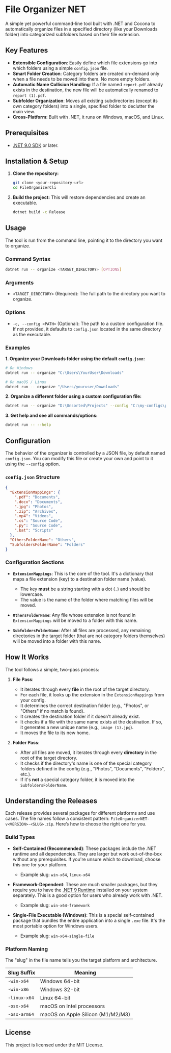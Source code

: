﻿# File Organizer NET

A simple yet powerful command-line tool built with .NET and Cocona to automatically organize files in a specified directory (like your Downloads folder) into categorized subfolders based on their file extension.

## Key Features

- **Extensible Configuration**: Easily define which file extensions go into which folders using a simple `config.json` file.
- **Smart Folder Creation**: Category folders are created on-demand only when a file needs to be moved into them. No more empty folders.
- **Automatic Name Collision Handling**: If a file named `report.pdf` already exists in the destination, the new file will be automatically renamed to `report (1).pdf`.
- **Subfolder Organization**: Moves all existing subdirectories (except its own category folders) into a single, specified folder to declutter the main view.
- **Cross-Platform**: Built with .NET, it runs on Windows, macOS, and Linux.

## Prerequisites

- [.NET 9.0 SDK](https://dotnet.microsoft.com/download/dotnet/9.0) or later.

## Installation & Setup

1. **Clone the repository:**

    ```bash
    git clone <your-repository-url>
    cd FileOrganizerCli
    ```

2. **Build the project:**
    This will restore dependencies and create an executable.

    ```bash
    dotnet build -c Release
    ```

## Usage

The tool is run from the command line, pointing it to the directory you want to organize.

### Command Syntax

```bash
dotnet run -- organize <TARGET_DIRECTORY> [OPTIONS]
```

### Arguments

- `<TARGET_DIRECTORY>` (Required): The full path to the directory you want to organize.

### Options

- `-c, --config <PATH>` (Optional): The path to a custom configuration file. If not provided, it defaults to `config.json` located in the same directory as the executable.

### Examples

**1. Organize your Downloads folder using the default `config.json`:**

```bash
# On Windows
dotnet run -- organize "C:\Users\YourUser\Downloads"

# On macOS / Linux
dotnet run -- organize "/Users/youruser/Downloads"
```

**2. Organize a different folder using a custom configuration file:**

```bash
dotnet run -- organize "D:\Unsorted\Projects" --config "C:\my-configs\project-rules.json"
```

**3. Get help and see all commands/options:**

```bash
dotnet run -- --help
```

## Configuration

The behavior of the organizer is controlled by a JSON file, by default named `config.json`. You can modify this file or create your own and point to it using the `--config` option.

### `config.json` Structure

```json
{
  "ExtensionMappings": {
    ".pdf": "Documents",
    ".docx": "Documents",
    ".jpg": "Photos",
    ".zip": "Archives",
    ".mp4": "Videos",
    ".cs": "Source Code",
    ".py": "Source Code",
    ".bat": "Scripts"
  },
  "OthersFolderName": "Others",
  "SubfoldersFolderName": "Folders"
}
```

### Configuration Sections

- **`ExtensionMappings`**: This is the core of the tool. It's a dictionary that maps a file extension (key) to a destination folder name (value).
  - The key **must** be a string starting with a dot (`.`) and should be lowercase.
  - The value is the name of the folder where matching files will be moved.

- **`OthersFolderName`**: Any file whose extension is not found in `ExtensionMappings` will be moved to a folder with this name.

- **`SubfoldersFolderName`**: After all files are processed, any remaining directories in the target folder (that are not category folders themselves) will be moved into a folder with this name.

## How It Works

The tool follows a simple, two-pass process:

1. **File Pass**:
    - It iterates through every **file** in the root of the target directory.
    - For each file, it looks up the extension in the `ExtensionMappings` from your config.
    - It determines the correct destination folder (e.g., "Photos", or "Others" if no match is found).
    - It creates the destination folder if it doesn't already exist.
    - It checks if a file with the same name exists at the destination. If so, it generates a new unique name (e.g., `image (1).jpg`).
    - It moves the file to its new home.

2. **Folder Pass**:
    - After all files are moved, it iterates through every **directory** in the root of the target directory.
    - It checks if the directory's name is one of the special category folders defined in the config (e.g., "Photos", "Documents", "Folders", etc.).
    - If it's **not** a special category folder, it is moved into the `SubfoldersFolderName`.

## Understanding the Releases

Each release provides several packages for different platforms and use cases. The file names follow a consistent pattern: `FileOrganizerNET-v<VERSION>-<SLUG>.zip`. Here’s how to choose the right one for you.

### Build Types

-   **Self-Contained (Recommended)**: These packages include the .NET runtime and all dependencies. They are larger but work out-of-the-box without any prerequisites. If you're unsure which to download, choose this one for your platform.
    -   Example slug: `win-x64`, `linux-x64`

-   **Framework-Dependent**: These are much smaller packages, but they require you to have the [.NET 9 Runtime](https://dotnet.microsoft.com/download/dotnet/9.0) installed on your system separately. This is a good option for users who already work with .NET.
    -   Example slug: `win-x64-framework`

-   **Single-File Executable (Windows)**: This is a special self-contained package that bundles the entire application into a single `.exe` file. It's the most portable option for Windows users.
    -   Example slug: `win-x64-single-file`

### Platform Naming

The "slug" in the file name tells you the target platform and architecture.

| Slug Suffix         | Meaning                               |
| ------------------- | ------------------------------------- |
| `-win-x64`          | Windows 64-bit                        |
| `-win-x86`          | Windows 32-bit                        |
| `-linux-x64`        | Linux 64-bit                          |
| `-osx-x64`          | macOS on Intel processors             |
| `-osx-arm64`        | macOS on Apple Silicon (M1/M2/M3)     |

## License

This project is licensed under the MIT License.
